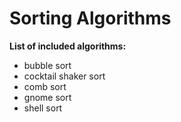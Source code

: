 # Sorting Algorithms

**List of included algorithms:**
* bubble sort
* cocktail shaker sort
* comb sort
* gnome sort
* shell sort
